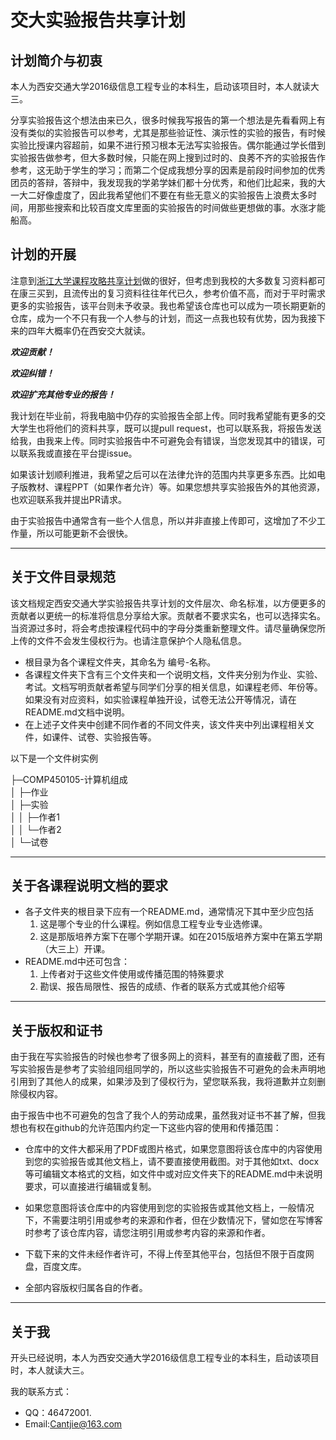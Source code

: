 ﻿# 交大实验报告共享计划

## 计划简介与初衷

本人为西安交通大学2016级信息工程专业的本科生，启动该项目时，本人就读大三。

分享实验报告这个想法由来已久，很多时候我写报告的第一个想法是先看看网上有没有类似的实验报告可以参考，尤其是那些验证性、演示性的实验的报告，有时候实验比授课内容超前，如果不进行预习根本无法写实验报告。偶尔能通过学长借到实验报告做参考，但大多数时候，只能在网上搜到过时的、良莠不齐的实验报告作参考，这无助于学生的学习；而第二个促成我想分享的因素是前段时间参加的优秀团员的答辩，答辩中，我发现我的学弟学妹们都十分优秀，和他们比起来，我的大一大二好像虚度了，因此我希望他们不要在有些无意义的实验报告上浪费太多时间，用那些搜索和比较百度文库里面的实验报告的时间做些更想做的事。水涨才能船高。



## 计划的开展

注意到[浙江大学课程攻略共享计划](https://github.com/QSCTech/zju-icicles 	)做的很好，但考虑到我校的大多数复习资料都可在康三买到，且流传出的复习资料往往年代已久，参考价值不高，而对于平时需求更多的实验报告，该平台则未予收录。我也希望该仓库也可以成为一项长期更新的仓库，成为一个不只有我一个人参与的计划，而这一点我也较有优势，因为我接下来的四年大概率仍在西安交大就读。

***欢迎贡献！*** 

***欢迎纠错！***

***欢迎扩充其他专业的报告！***

我计划在毕业前，将我电脑中仍存的实验报告全部上传。同时我希望能有更多的交大学生也将他们的资料共享，既可以提pull request，也可以联系我，将报告发送给我，由我来上传。同时实验报告中不可避免会有错误，当您发现其中的错误，可以联系我或直接在平台提issue。

如果该计划顺利推进，我希望之后可以在法律允许的范围内共享更多东西。比如电子版教材、课程PPT（如果作者允许）等。如果您想共享实验报告外的其他资源，也欢迎联系我并提出PR请求。

由于实验报告中通常含有一些个人信息，所以并非直接上传即可，这增加了不少工作量，所以可能更新不会很快。

------

## 关于文件目录规范
该文档规定西安交通大学实验报告共享计划的文件层次、命名标准，以方便更多的贡献者以更统一的标准将信息分享给大家。贡献者不要求实名，也可以选择实名。 当资源过多时，将会考虑按课程代码中的字母分类重新整理文件。请尽量确保您所上传的文件不会发生侵权行为。也请注意保护个人隐私信息。

* 根目录为各个课程文件夹，其命名为 编号-名称。
* 各课程文件夹下含有三个文件夹和一个说明文档，文件夹分别为作业、实验、考试。文档写明贡献者希望与同学们分享的相关信息，如课程老师、年份等。如果没有对应资料，如实验课程单独开设，试卷无法公开等情况，请在README.md文档中说明。
* 在上述子文件夹中创建不同作者的不同文件夹，该文件夹中列出课程相关文件，如课件、试卷、实验报告等。

以下是一个文件树实例

├─COMP450105-计算机组成  
│  ├─作业  
│  ├─实验  
│  │  ├─作者1  
│  │  └─作者2  
│  └─试卷  

-----

## 关于各课程说明文档的要求
* 各子文件夹的根目录下应有一个README.md，通常情况下其中至少应包括
	1. 这是哪个专业的什么课程。例如信息工程专业专业选修课。
	2. 这是那版培养方案下在哪个学期开课。如在2015版培养方案中在第五学期（大三上）开课。
* README.md中还可包含：
	1. 上传者对于这些文件使用或传播范围的特殊要求
	2. 勘误、报告局限性、报告的成绩、作者的联系方式或其他介绍等

------

## 关于版权和证书
由于我在写实验报告的时候也参考了很多网上的资料，甚至有的直接截了图，还有写实验报告是参考了实验组同组同学的，所以这些实验报告不可避免的会未声明地引用到了其他人的成果，如果涉及到了侵权行为，望您联系我，我将道歉并立刻删除侵权内容。

由于报告中也不可避免的包含了我个人的劳动成果，虽然我对证书不甚了解，但我想也有权在github的允许范围内约定一下这些内容的使用和传播范围：
* 仓库中的文件大都采用了PDF或图片格式，如果您意图将该仓库中的内容使用到您的实验报告或其他文档上，请不要直接使用截图。对于其他如txt、docx等可编辑文本格式的文档，如文件中或对应文件夹下的README.md中未说明要求，可以直接进行编辑或复制。
* 如果您意图将该仓库中的内容使用到您的实验报告或其他文档上，一般情况下，不需要注明引用或参考的来源和作者，但在少数情况下，譬如您在写博客时参考了该仓库内容，请您注明引用或参考内容的来源和作者。
* 下载下来的文件未经作者许可，不得上传至其他平台，包括但不限于百度网盘，百度文库。

* 全部内容版权归属各自的作者。

------

## 关于我

开头已经说明，本人为西安交通大学2016级信息工程专业的本科生，启动该项目时，本人就读大三。

我的联系方式：

* QQ：46472001.
* Email:[Cantjie@163.com](mailto:cantjie@163.com)
